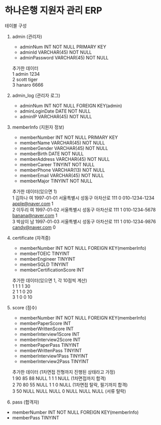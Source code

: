 # 하나은행 지원자 관리 ERP

테이블 구성
1. admin (관리자)
   - adminNum INT NOT NULL PRIMARY KEY
   - adminId VARCHAR(45) NOT NULL
   - adminPassword VARCHAR(45) NOT NULL
  
    추가한 데이터 <br>
   1 admin 1234 <br>
   2 scott tiger <br>
   3 hanaro 6666 <br>

3. admin_log (관리자 로그)
   - adminNum INT NOT NULL FOREIGN KEY(admin)
   - adminLoginDate DATE NOT NULL
   - adminIP VARCHAR(45) NOT NULL
  
4. memberInfo (지원자 정보)
   - memberNumber INT NOT NULL PRIMARY KEY
   - memberName VARCHAR(45) NOT NULL
   - memberGender VARCHAR(45) NOT NULL
   - memberBirth DATE NOT NULL
   - memberAddress VARCHAR(45) NOT NULL
   - memberCareer TINYINT NOT NULL
   - memberPhone VARCHAR(13) NOT NULL
   - memberEmail VARCHAR(45) NOT NULL
   - memberMajor TINYINT NOT NULL
  
    추가한 데이터(있으면 1) <br>
   1 김하나 여 1997-01-01 서울특별시 성동구 아차산로 111 0 010-1234-1234 apple@naver.com 1 <br>
   2 이두리 여 1997-01-02 서울특별시 성동구 아차산로 111 1 010-1234-5678 banana@naver.com 1 <br>
   3 박삼이 남 1997-01-03 서울특별시 성동구 아차산로 111 1 010-1234-9876 candy@naver.com 0 <br>

6. certificate (자격증)
   - memberNumber INT NOT NULL FOREIGN KEY(memberInfo)
   - memberTOEIC TINYINT
   - memberEngineer TINYINT
   - memberSQLD TINYINT
   - memberCertificationScore INT
  
    추가한 데이터(있으면 1, 각 10점씩 계산) <br>
   1 1 1 1 30 <br>
   2 1 1 0 20 <br>
   3 1 0 0 10 <br>
  
8. score (점수)
   - memberNumber INT NOT NULL FOREIGN KEY(memberInfo)
   - memberPaperScore INT
   - memberWrittenScore INT
   - memberInterview1Score INT
   - memberInterview2Score INT
   - memberPaperPass TINYINT
   - memberWrittenPass TINYINT
   - memberInterview1Pass TINYINT
   - memberInterview2Pass TINYINT
  
   추가한 데이터 (1차면접 전형까지 진행된 상태라고 가정) <br>
   1 90 85 88 NULL 1 1 1 NULL (1차면접까지 합격) <br>
   2 70 80 55 NULL 1 1 0 NULL (1차면접 탈락, 필기까지 합격) <br>
   3 50 NULL NULL NULL 0 NULL NULL NULL (서류 탈락) <br>
  
10. pass (합격자)
   - memberNumber INT NOT NULL FOREIGN KEY(memberInfo)
   - memberPass TINYINT
  
